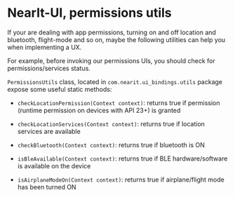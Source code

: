 # NearIt-UI, permissions utils

If your are dealing with app permissions, turning on and off location and bluetooth, flight-mode and so on, maybe the following utilities can help you when implementing a UX.

For example, before invoking our permissions UIs, you should check for permissions/services status.

`PermissionsUtils` class, located in `com.nearit.ui_bindings.utils` package expose some useful static methods:

- `checkLocationPermission(Context context)`: returns true if permission (runtime permission on devices with API 23+) is granted

- `checkLocationServices(Context context)`: returns true if location services are available

- `checkBluetooth(Context context)`: returns true if bluetooth is ON

- `isBleAvailable(Context context)`: returns true if BLE hardware/software is available on the device

- `isAirplaneModeOn(Context context)`: returns true if airplane/flight mode has been turned ON